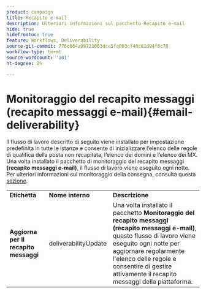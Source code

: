 ```yaml
---
product: campaign
title: Recapito e-mail
description: Ulteriori informazioni sul pacchetto Recapito e-mail
hide: true
hidefromtoc: true
feature: Workflows, Deliverability
source-git-commit: 776c664a99721063dce5fa003cf40c81d94f8c78
workflow-type: tm+mt
source-wordcount: '101'
ht-degree: 2%

---
```



# Monitoraggio del recapito messaggi (recapito messaggi e-mail){#email-deliverability}



Il flusso di lavoro descritto di seguito viene installato per impostazione predefinita in tutte le istanze e consente di inizializzare l’elenco delle regole di qualifica della posta non recapitata, l’elenco dei domini e l’elenco dei MX. Una volta installato il pacchetto di monitoraggio del recapito messaggi **(recapito messaggi e-mail)**, il flusso di lavoro viene eseguito ogni notte. Per ulteriori informazioni sul monitoraggio della consegna, consulta questa [sezione](../../delivery/using/about-deliverability.md).

<table> 
 <tbody> 
  <tr> 
   <td> <strong>Etichetta</strong><br /> </td> 
   <td> <strong>Nome interno</strong><br /> </td> 
   <td> <strong>Descrizione</strong><br /> </td> 
  </tr> 
  <tr> 
   <td> <strong>Aggiorna per il recapito messaggi</strong><br /> </td> 
   <td> <span class="uicontrol">deliverabilityUpdate</span> <br /> </td> 
   <td>  Una volta installato il pacchetto <strong>Monitoraggio del recapito messaggi (recapito messaggi e-mail)</strong>, questo flusso di lavoro viene eseguito ogni notte per aggiornare regolarmente l'elenco delle regole e consentire di gestire attivamente il recapito messaggi della piattaforma.<br /> </td> 
  </tr> 
 </tbody> 
</table>

